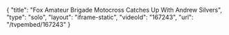 {
    "title": "Fox Amateur Brigade Motocross Catches Up With Andrew Silvers",
    "type": "solo",
    "layout": "iframe-static",
    "videoId": "167243",
    "url": "\/tvpembed\/167243"
}